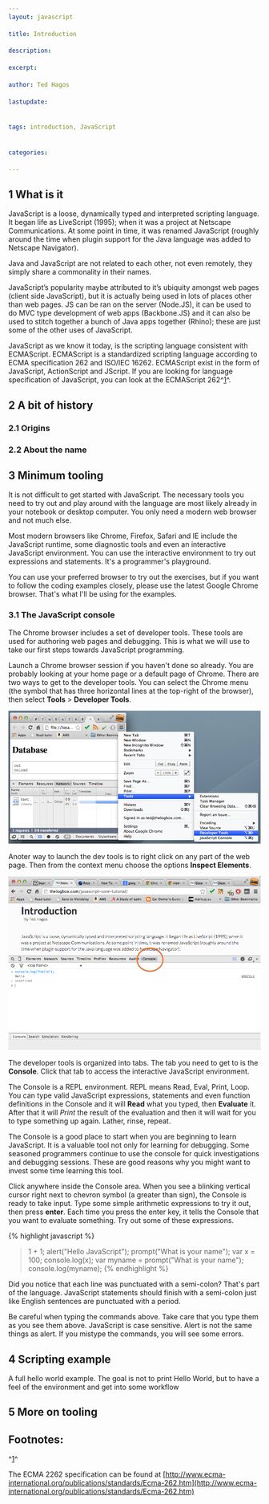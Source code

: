 ```yaml
---
layout: javascript

title: Introduction 

description: 

excerpt: 

author: Ted Hagos

lastupdate: 


tags: introduction, JavaScript


categories:

---
```




1 What is it
------------

JavaScript is a loose, dynamically typed and interpreted scripting
language. It began life as LiveScript (1995); when it was a project at
Netscape Communications. At some point in time, it was renamed
JavaScript (roughly around the time when plugin support for the Java
language was added to Netscape Navigator).

Java and JavaScript are not related to each other, not even remotely,
they simply share a commonality in their names.

JavaScript’s popularity maybe attributed to it’s ubiquity amongst web
pages (client side JavaScript), but it is actually being used in lots of
places other than web pages. JS can be ran on the server (Node.JS), it
can be used to do MVC type development of web apps (Backbone.JS) and it
can also be used to stitch together a bunch of Java apps together
(Rhino); these are just some of the other uses of JavaScript.

JavaScript as we know it today, is the scripting language consistent
with ECMAScript. ECMAScript is a standardized scripting language
according to ECMA specification 262 and ISO/IEC 16262. ECMAScript exist
in the form of JavaScript, ActionScript and JScript. If you are looking
for language specification of JavaScript, you can look at the ECMAScript
262^[1](#fn.1)^.

2 A bit of history
------------------

### 2.1 Origins

### 2.2 About the name

3 Minimum tooling
-----------------

It is not difficult to get started with JavaScript. The necessary tools
you need to try out and play around with the language are most likely
already in your notebook or desktop computer. You only need a modern web
browser and not much else.

Most modern browsers like Chrome, Firefox, Safari and IE include the
JavaScript runtime, some diagnostic tools and even an interactive
JavaScript environment. You can use the interactive environment to try
out expressions and statements. It's a programmer's playground.

You can use your preferred browser to try out the exercises, but if you
want to follow the coding examples closely, please use the latest Google
Chrome browser. That's what I'll be using for the examples.

### 3.1 The JavaScript console

The Chrome browser includes a set of developer tools. These tools are
used for authoring web pages and debugging. This is what we will use to
take our first steps towards JavaScript programming.

Launch a Chrome browser session if you haven't done so already. You are
probably looking at your home page or a default page of Chrome. There
are two ways to get to the developer tools. You can select the Chrome
menu (the symbol that has three horizontal lines at the top-right of the
browser), then select **Tools** \> **Developer Tools**.

![chrome-dev-tools.png](../images/chrome-dev-tools.png)

Anoter way to launch the dev tools is to right click on any part of the
web page. Then from the context menu choose the options **Inspect
Elements**.

![chrome-console-2.png](../images/chrome-console-2.png)

The developer tools is organized into tabs. The tab you need to get to
is the **Console**. Click that tab to access the interactive JavaScript
environment.

The Console is a REPL environment. REPL means Read, Eval, Print, Loop.
You can type valid JavaScript expressions, statements and even function
definitions in the Console and it will **Read** what you typed, then
**Evaluate** it. After that it will *Print* the result of the evaluation
and then it will wait for you to type something up again. Lather, rinse,
repeat.

The Console is a good place to start when you are beginning to learn
JavaScript. It is a valuable tool not only for learning for debugging.
Some seasoned programmers continue to use the console for quick
investigations and debugging sessions. These are good reasons why you
might want to invest some time learning this tool.

Click anywhere inside the Console area. When you see a blinking vertical
cursor right next to chevron symbol (a greater than sign), the Console
is ready to take input. Type some simple arithmetic expressions to try
it out, then press **enter**. Each time you press the enter key, it
tells the Console that you want to evaluate something. Try out some of
these expressions.

{% highlight javascript %}
> 1 + 1;
> alert("Hello JavaScript");
> prompt("What is your name");
> var x = 100;
> console.log(x);
> var myname = prompt("What is your name");
> console.log(myname);
{% endhighlight %}

Did you notice that each line was punctuated with a semi-colon? That's
part of the language. JavaScript statements should finish with a
semi-colon just like English sentences are punctuated with a period.

Be careful when typing the commands above. Take care that you type them
as you see them above. JavaScript is case sensitive. Alert is not the
same things as alert. If you mistype the commands, you will see some
errors.

4 Scripting example
-------------------

A full hello world example. The goal is not to print Hello World, but to
have a feel of the environment and get into some workflow

5 More on tooling
-----------------



Footnotes:
----------

^[1](#fnr.1)^

The ECMA 2262 specification can be found at
[http://www.ecma-international.org/publications/standards/Ecma-262.htm](http://www.ecma-international.org/publications/standards/Ecma-262.htm)


